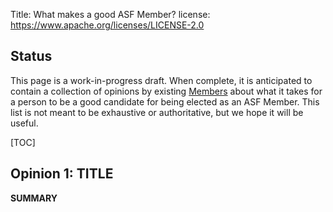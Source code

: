 Title: What makes a good ASF Member?
license: https://www.apache.org/licenses/LICENSE-2.0



## Status

This page is a work-in-progress draft.  When complete, it is anticipated to
contain a collection of opinions by existing [Members](members) about what it
takes for a person to be a good candidate for being elected as an ASF Member.
This list is not meant to be exhaustive or authoritative, but we hope it will
be useful.

[TOC]

## Opinion 1: __TITLE__

__SUMMARY__

